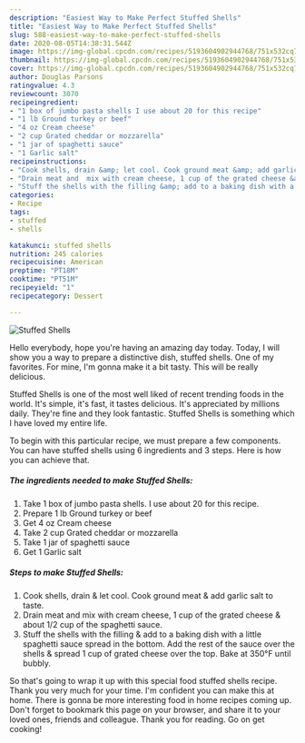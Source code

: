 ```yaml
---
description: "Easiest Way to Make Perfect Stuffed Shells"
title: "Easiest Way to Make Perfect Stuffed Shells"
slug: 588-easiest-way-to-make-perfect-stuffed-shells
date: 2020-08-05T14:38:31.544Z
image: https://img-global.cpcdn.com/recipes/5193604902944768/751x532cq70/stuffed-shells-recipe-main-photo.jpg
thumbnail: https://img-global.cpcdn.com/recipes/5193604902944768/751x532cq70/stuffed-shells-recipe-main-photo.jpg
cover: https://img-global.cpcdn.com/recipes/5193604902944768/751x532cq70/stuffed-shells-recipe-main-photo.jpg
author: Douglas Parsons
ratingvalue: 4.3
reviewcount: 3070
recipeingredient:
- "1 box of jumbo pasta shells I use about 20 for this recipe"
- "1 lb Ground turkey or beef"
- "4 oz Cream cheese"
- "2 cup Grated cheddar or mozzarella"
- "1 jar of spaghetti sauce"
- "1 Garlic salt"
recipeinstructions:
- "Cook shells, drain &amp; let cool. Cook ground meat &amp; add garlic salt to taste."
- "Drain meat and  mix with cream cheese, 1 cup of the grated cheese &amp; about 1/2 cup of the spaghetti sauce."
- "Stuff the shells with the filling &amp; add to a baking dish with a little spaghetti sauce spread in the bottom.  Add the rest of the sauce over the shells &amp; spread 1 cup of grated cheese over the top. Bake at 350°F until bubbly."
categories:
- Recipe
tags:
- stuffed
- shells

katakunci: stuffed shells 
nutrition: 245 calories
recipecuisine: American
preptime: "PT18M"
cooktime: "PT51M"
recipeyield: "1"
recipecategory: Dessert

---
```



![Stuffed Shells](https://img-global.cpcdn.com/recipes/5193604902944768/751x532cq70/stuffed-shells-recipe-main-photo.jpg)

Hello everybody, hope you're having an amazing day today. Today, I will show you a way to prepare a distinctive dish, stuffed shells. One of my favorites. For mine, I'm gonna make it a bit tasty. This will be really delicious.



Stuffed Shells is one of the most well liked of recent trending foods in the world. It's simple, it's fast, it tastes delicious. It's appreciated by millions daily. They're fine and they look fantastic. Stuffed Shells is something which I have loved my entire life.


To begin with this particular recipe, we must prepare a few components. You can have stuffed shells using 6 ingredients and 3 steps. Here is how you can achieve that.

<!--inarticleads1-->

##### The ingredients needed to make Stuffed Shells:

1. Take 1 box of jumbo pasta shells. I use about 20 for this recipe.
1. Prepare 1 lb Ground turkey or beef
1. Get 4 oz Cream cheese
1. Take 2 cup Grated cheddar or mozzarella
1. Take 1 jar of spaghetti sauce
1. Get 1 Garlic salt




<!--inarticleads2-->

##### Steps to make Stuffed Shells:

1. Cook shells, drain &amp; let cool. Cook ground meat &amp; add garlic salt to taste.
1. Drain meat and  mix with cream cheese, 1 cup of the grated cheese &amp; about 1/2 cup of the spaghetti sauce.
1. Stuff the shells with the filling &amp; add to a baking dish with a little spaghetti sauce spread in the bottom.  Add the rest of the sauce over the shells &amp; spread 1 cup of grated cheese over the top. Bake at 350°F until bubbly.




So that's going to wrap it up with this special food stuffed shells recipe. Thank you very much for your time. I'm confident you can make this at home. There is gonna be more interesting food in home recipes coming up. Don't forget to bookmark this page on your browser, and share it to your loved ones, friends and colleague. Thank you for reading. Go on get cooking!
